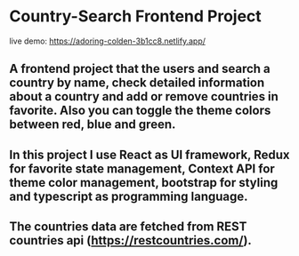 # Country-Search Frontend Project

live demo: https://adoring-colden-3b1cc8.netlify.app/

## A frontend project that the users and search a country by name, check detailed information about a country and add or remove countries in favorite. Also you can toggle the theme colors between red, blue and green. 
## In this project I use React as UI framework, Redux for favorite state management, Context API for theme color management, bootstrap for styling and typescript as programming language. 
## The countries data are fetched from REST countries api (https://restcountries.com/). 
